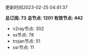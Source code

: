 更新时间2023-02-25 04:41:37

**总订阅: 73**
**总节点: 1201**
**有效节点: 442**
- v2ray节点: 302
- ss节点: 78
- trojan节点: 51
- ssr节点: 11
